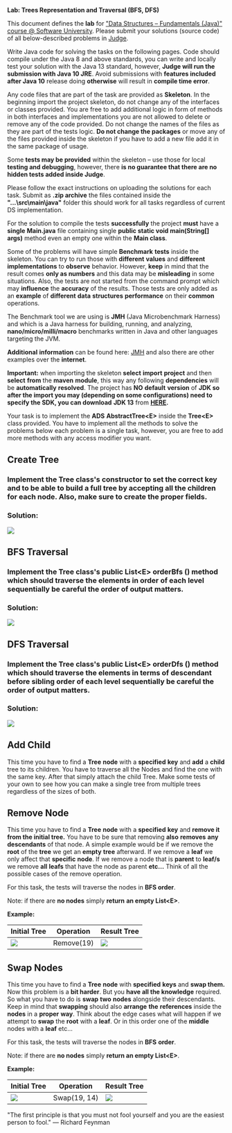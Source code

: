 **Lab: Trees Representation and Traversal (BFS, DFS)**

This document defines the **lab** for [<span class="underline">"Data
Structures – Fundamentals (Java)" course @ Software
University</span>](https://softuni.bg/trainings/3671/data-structures-fundamentals-with-java-february-2022).
Please submit your solutions (source code) of all below-described
problems in
[<span class="underline">Judge</span>](https://judge.softuni.bg/Contests/2198/03-Trees-Representation-and-Traversal-BFS-and-DFS-Lab).

Write Java code for solving the tasks on the following pages. Code
should compile under the Java 8 and above standards, you can write and
locally test your solution with the Java 13 standard, however, **Judge
will run the submission with Java 10 JRE**. Avoid submissions with
**features included after Java 10** release doing **otherwise** will
result in **compile time error**.

Any code files that are part of the task are provided as **Skeleton**.
In the beginning import the project skeleton, do not change any of the
interfaces or classes provided. You are free to add additional logic in
form of methods in both interfaces and implementations you are not
allowed to delete or remove any of the code provided. Do not change the
names of the files as they are part of the tests logic. **Do not change
the packages** or move any of the files provided inside the skeleton if
you have to add a new file add it in the same package of usage.

Some **tests may be provided** within the skeleton – use those for local
**testing and debugging**, however, there **is no guarantee that there
are no hidden tests added inside Judge**.

Please follow the exact instructions on uploading the solutions for each
task. Submit as **.zip archive** the files contained inside the
**"...\\src\\main\\java"** folder this should work for all tasks
regardless of current DS implementation.

For the solution to compile the tests **successfully** the project
**must** have a **single** **Main.java** file containing single **public
static void main(String\[\] args)** method even an empty one within the
**Main class**.

Some of the problems will have simple **Benchmark** **tests** inside the
skeleton. You can try to run those with **different** **values** and
**different** **implementations** to **observe** behavior. However,
**keep** in mind that the result comes **only as numbers** and this data
may be **misleading** in some situations. Also, the tests are not
started from the command prompt which may **influence** the **accuracy**
of the results. Those tests are only added as an **example** of
**different** **data** **structures** **performance** on their
**common** operations.

The Benchmark tool we are using is **JMH** (Java Microbenchmark Harness)
and which is a Java harness for building, running, and analyzing,
**nano/micro/milli/macro** benchmarks written in Java and other
languages targeting the JVM.

**Additional** **information** can be found here:
[JMH](https://openjdk.java.net/projects/code-tools/jmh/) and also there
are other examples over the **internet**.

**Important:** when importing the skeleton **select** **import**
**project** and then **select** **from** the **maven** **module**, this
way any following **dependencies** will be **automatically**
**resolved**. The project has **NO** **default** **version** of **JDK so
after the import you may (depending on some configurations) need to
specify the SDK, you can download** **JDK 13** from
**[HERE](https://jdk.java.net/13/).**

Your task is to implement the **ADS** **AbstractTree\<E\>** inside the
**Tree\<E\>** class provided. You have to implement all the methods to
solve the problems below each problem is a single task, however, you are
free to add more methods with any access modifier you want.

##  Create Tree

### **Implement the Tree class's constructor to set the correct key and to be able to build a full tree by accepting all the children for each node. Also, make sure to create the proper fields.** 

### Solution:

![](media/image1.png)

## BFS Traversal

### **Implement the Tree class's public List\<E\> orderBfs () method which should traverse the elements in order of each level sequentially be careful the order of output matters.** 

### Solution:

![](media/image2.png)

## DFS Traversal

### **Implement the Tree class's public List\<E\> orderDfs () method which should traverse the elements in terms of descendant before sibling order of each level sequentially be careful the order of output matters.** 

### Solution:

![](media/image3.png)

## Add Child 

This time you have to find a **Tree** **node** with a **specified**
**key** and **add** a **child** tree to its children. You have to
traverse all the Nodes and find the one with the same key. After that
simply attach the child Tree. Make some tests of your own to see how you
can make a single tree from multiple trees regardless of the sizes of
both.

## Remove Node 

This time you have to find a **Tree** **node** with a **specified**
**key** and **remove it from the initial tree.** You have to be sure
that removing **also** **removes** **any** **descendants** of that node.
A simple example would be if we remove the **root** of the **tree** we
get an **empty** **tree** afterward. If we remove a **leaf** we only
affect that **specific** **node**. If we remove a node that is
**parent** to **leaf/s** we remove **all** **leafs** that have the node
as parent **etc…** Think of all the possible cases of the remove
operation.

For this task, the tests will traverse the nodes in **BFS order**.

Note: if there are **no nodes** simply **return** **an empty
List\<E\>**.

**Example:**

| **Initial Tree**      | **Operation** | **Result Tree**       |
| --------------------- | ------------- | --------------------- |
| ![](media/image4.png) | Remove(19)    | ![](media/image5.png) |

## Swap Nodes

This time you have to find a **Tree** **node** with **specified**
**keys** and **swap them.** Now this problem is a **bit harder**. But
you **have all the knowledge** required. So what you have to do is
**swap** **two** **nodes** alongside their descendants. Keep in mind
that **swapping** should also **arrange** **the** **references** inside
the **nodes** in a **proper** **way**. Think about the edge cases what
will happen if we attempt to **swap** the **root** with a **leaf**. Or
in this order one of the **middle** nodes with a **leaf** etc…

For this task, the tests will traverse the nodes in **BFS** **order**.

Note: if there are **no nodes** simply **return an empty List\<E\>**.

**Example:**

| **Initial Tree**      | **Operation** | **Result Tree**       |
| --------------------- | ------------- | --------------------- |
| ![](media/image4.png) | Swap(19, 14)  | ![](media/image6.png) |

"The first principle is that you must not fool yourself and you are the
easiest person to fool." ― Richard Feynman
